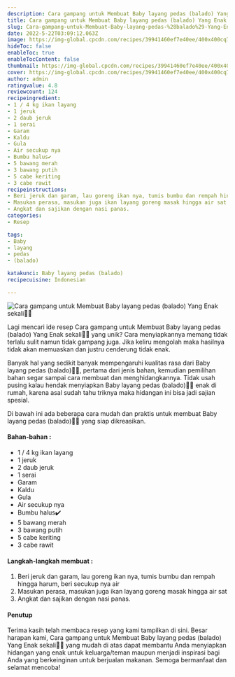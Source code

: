 ```yaml
---
description: Cara gampang untuk Membuat Baby layang pedas (balado) Yang Enak sekali"
title: Cara gampang untuk Membuat Baby layang pedas (balado) Yang Enak sekali
slug: Cara-gampang-untuk-Membuat-Baby-layang-pedas-%28balado%29-Yang-Enak-sekali
date: 2022-5-22T03:09:12.063Z
image: https://img-global.cpcdn.com/recipes/39941460ef7e40ee/400x400cq70/photo.jpg
hideToc: false
enableToc: true
enableTocContent: false
thumbnail: https://img-global.cpcdn.com/recipes/39941460ef7e40ee/400x400cq70/photo.jpg
cover: https://img-global.cpcdn.com/recipes/39941460ef7e40ee/400x400cq70/photo.jpg
author: admin
ratingvalue: 4.8
reviewcount: 124
recipeingredient:
- 1 / 4 kg ikan layang
- 1 jeruk
- 2 daub jeruk
- 1 serai
- Garam
- Kaldu
- Gula
- Air secukup nya
- Bumbu halus✔️
- 5 bawang merah
- 3 bawang putih
- 5 cabe keriting
- 3 cabe rawit
recipeinstructions:
- Beri jeruk dan garam, lau goreng ikan nya, tumis bumbu dan rempah hingga harum, beri secukup nya air
- Masukan perasa, masukan juga ikan layang goreng masak hingga air sat
- Angkat dan sajikan dengan nasi panas.
categories:
- Resep

tags:
- Baby
- layang
- pedas
- (balado)

katakunci: Baby layang pedas (balado)
recipecuisine: Indonesian

---
```


![Cara gampang untuk Membuat Baby layang pedas (balado) Yang Enak sekali👩‍🍳](https://img-global.cpcdn.com/recipes/39941460ef7e40ee/400x400cq70/photo.jpg)

Lagi mencari ide resep Cara gampang untuk Membuat Baby layang pedas (balado) Yang Enak sekali👩‍🍳 yang unik? Cara menyiapkannya memang tidak terlalu sulit namun tidak gampang juga. Jika keliru mengolah maka hasilnya tidak akan memuaskan dan justru cenderung tidak enak.

Banyak hal yang sedikit banyak mempengaruhi kualitas rasa dari Baby layang pedas (balado)👩‍🍳, pertama dari jenis bahan, kemudian pemilihan bahan segar sampai cara membuat dan menghidangkannya. Tidak usah pusing kalau hendak menyiapkan Baby layang pedas (balado)👩‍🍳 enak di rumah, karena asal sudah tahu triknya maka hidangan ini bisa jadi sajian spesial.

Di bawah ini ada beberapa cara mudah dan praktis untuk membuat Baby layang pedas (balado)👩‍🍳 yang siap dikreasikan.

<!--inarticleads1-->

#### Bahan-bahan :

- 1 / 4 kg ikan layang
- 1 jeruk
- 2 daub jeruk
- 1 serai
- Garam
- Kaldu
- Gula
- Air secukup nya
- Bumbu halus✔️
- 5 bawang merah
- 3 bawang putih
- 5 cabe keriting
- 3 cabe rawit

<!--inarticleads2-->

#### Langkah-langkah membuat :

1. Beri jeruk dan garam, lau goreng ikan nya, tumis bumbu dan rempah hingga harum, beri secukup nya air
1. Masukan perasa, masukan juga ikan layang goreng masak hingga air sat
1. Angkat dan sajikan dengan nasi panas.

#### Penutup

Terima kasih telah membaca resep yang kami tampilkan di sini. Besar harapan kami, Cara gampang untuk Membuat Baby layang pedas (balado) Yang Enak sekali👩‍🍳 yang mudah di atas dapat membantu Anda menyiapkan hidangan yang enak untuk keluarga/teman maupun menjadi inspirasi bagi Anda yang berkeinginan untuk berjualan makanan. Semoga bermanfaat dan selamat mencoba!